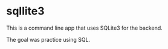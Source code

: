 # sqllite3

This is a command line app that uses SQLite3 for the backend.

The goal was practice using SQL.
